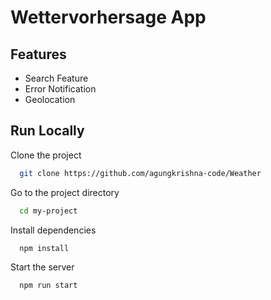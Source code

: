# Wettervorhersage App

## Features

- Search Feature
- Error Notification
- Geolocation

## Run Locally

Clone the project

```bash
  git clone https://github.com/agungkrishna-code/Weather
```

Go to the project directory

```bash
  cd my-project
```

Install dependencies

```bash
  npm install
```

Start the server

```bash
  npm run start
```
